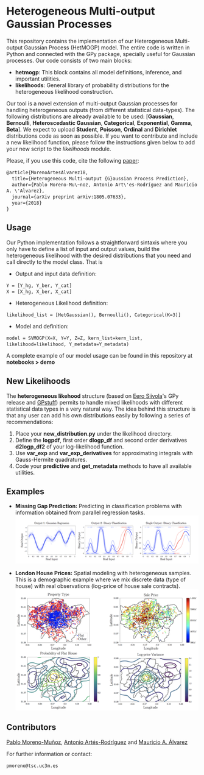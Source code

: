 # Heterogeneous Multi-output Gaussian Processes

This repository contains the implementation of our Heterogeneous Multi-output Gaussian Process (HetMOGP) model. The entire code is written in Python and connected with the GPy package, specially useful for Gaussian processes. Our code consists of two main blocks:

- **hetmogp**: This block contains all model definitions, inference, and important utilities.
- **likelihoods**: General library of probability distributions for the heterogeneous likelihood construction.

Our tool is a novel extension of multi-output Gaussian processes for handling heterogeneous outputs (from different statistical data-types). The following distributions are already available to be used: [**Gaussian**, **Bernoulli**, **Heteroscedastic Gaussian**, **Categorical**, **Exponential**, **Gamma**, **Beta**]. We expect to upload **Student**, **Poisson**, **Ordinal** and **Dirichlet** distributions code as soon as possible. If you want to contribute and include a new likelihood function, please follow the instructions given below to add your new script to the *likelihoods* module.

Please, if you use this code, cite the following [paper](https://arxiv.org/abs/1805.07633):
```
@article{MorenoArtesAlvarez18,
  title={Heterogeneous Multi-output {G}aussian Process Prediction},
  author={Pablo Moreno-Mu\~noz, Antonio Art\'es-Rodríguez and Mauricio A. \'Alvarez},
  journal={arXiv preprint arXiv:1805.07633},
  year={2018}
}
```

## Usage

Our Python implementation follows a straightforward sintaxis where you only have to define a list of input and output values, build the heterogeneous likelihood with the desired distributions that you need and call directly to the model class. That is

* Output and input data definition:
```
Y = [Y_hg, Y_ber, Y_cat]
X = [X_hg, X_ber, X_cat]
```
* Heterogeneous Likelihood definition:
```
likelihood_list = [HetGaussian(), Bernoulli(), Categorical(K=3)]
```
* Model and definition:
```
model = SVMOGP(X=X, Y=Y, Z=Z, kern_list=kern_list, likelihood=likelihood, Y_metadata=Y_metadata)
```

A complete example of our model usage can be found in this repository at **notebooks > demo**

## New Likelihoods

The **heterogeneous likehood** structure (based on [Eero Siivola](https://users.aalto.fi/~siivole1/)'s GPy release and [GPstuff](https://github.com/gpstuff-dev/gpstuff)) permits to handle mixed likelihoods with different statistical data types in a very natural way. The idea behind this structure is that any user can add his own distributions easily by following a series of recommendations:

1. Place your **new_distribution.py** under the likelihood directory.
2. Define the **logpdf**, first order **dlogp_df** and second order derivatives **d2logp_df2** of your log-likelihood function.
3. Use **var_exp** and **var_exp_derivatives** for approximating integrals with Gauss-Hermite quadratures.
4. Code your **predictive** and **get_metadata** methods to have all available utilities.

## Examples
* **Missing Gap Prediction:** Predicting in classification problems with information obtained
from parallel regression tasks.
![gap](tmp/gap.png)

* **London House Prices:** Spatial modeling with heterogeneous samples. This is a
demographic example where we mix discrete data (type of house) with real observations
(log-price of house sale contracts).
![london](tmp/london.png)

## Contributors

[Pablo Moreno-Muñoz](http://www.tsc.uc3m.es/~pmoreno/), [Antonio Artés-Rodríguez](http://www.tsc.uc3m.es/~antonio/) and [Mauricio A. Álvarez](https://sites.google.com/site/maalvarezl/)

For further information or contact:
```
pmoreno@tsc.uc3m.es
```
